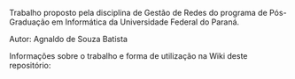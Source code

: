 Trabalho proposto pela disciplina de Gestão de Redes do programa de Pós-Graduação em Informática da Universidade Federal do Paraná.

Autor: Agnaldo de Souza Batista

Informações sobre o trabalho e forma de utilização na Wiki deste repositório: 
